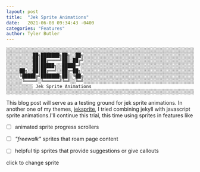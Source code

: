 ```yaml
---
layout: post
title:  "Jek Sprite Animations"
date:   2021-06-08 09:34:43 -0400
categories: "Features"
author: Tyler Butler
---  
```


```text
░░░░░░░░░░░░░░░░░░░░░░░░░░░░░░░░░░░░░░░░░░░░░░░░░░░░░░░░░░░░░░░░░░░░░░░░░░░░░░░░░░░░░░░░░░░░░░░░░░░░░░░░░░░░░░░░░░░░░░░░░░░░░░░░░░░░░░░░░░░░░░
░░░░░░░░░░██╗███████╗██╗░░██╗░░░░░░░░░░░░░░░░░░░░░░░░░░░░░░░░░░░░░░░░░░░░░░░░░░░░░░░░░░░░░░░░░░░░░░░░░░░░░░░░░░░░░░░░░░░░░░░░░░░░░░░░░░░░░░░░░
░░░░░░░░░░██║██╔════╝██║░██╔╝░░░░░░░░░░░░░░░░░░░░░░░░░░░░░░░░░░░░░░░░░░░░░░░░░░░░░░░░░░░░░░░░░░░░░░░░░░░░░░░░░░░░░░░░░░░░░░░░░░░░░░░░░░░░░░░░░
░░░░░░░░░░██║█████╗░░█████═╝░░░░░░░░░░░░░░░░░░░░░░░░░░░░░░░░░░░░░░░░░░░░░░░░░░░░░░░░░░░░░░░░░░░░░░░░░░░░░░░░░░░░░░░░░░░░░░░░░░░░░░░░░░░░░░░░░░
░░░░░██╗░░██║██╔══╝░░██╔═██╗░░░░░░░░░░░░░░░░░░░░░░░░░░░░░░░░░░░░░░░░░░░░░░░░░░░░░░░░░░░░░░░░░░░░░░░░░░░░░░░░░░░░░░░░░░░░░░░░░░░░░░░░░░░░░░░░░░
░░░░░╚█████╔╝███████╗██║░╚██╗░░░░░░░░░░░░░░░░░░░░░░░░░░░░░░░░░░░░░░░░░░░░░░░░░░░░░░░░░░░░░░░░░░░░░░░░░░░░░░░░░░░░░░░░░░░░░░░░░░░░░░░░░░░░░░░░░
░░░░░░╚════╝░╚══════╝╚═╝░░╚═╝░░░░░░░░░░░░░░░░░░░░░░░░░░░░░░░░░░░░░░░░░░░░░░░░░░░░░░░░░░░░░░░░░░░░░░░░░░░░░░░░░░░░░░░░░░░░░░░░░░░░░░░░░░░░░░░░░
░░░░░░░░░░ Jek Sprite Animations ░░░░░░░░░░░░░░░░░░░░░░░░░░░░░░░░░░░░░░░░░░░░░░░░░░░░░░░░░░░░░░░░░░░░░░░░░░░░░░░░░░░░░░░░░░░░░░░░░░░░░░░░░░░░░
```  

This blog post will serve as a testing ground for jek sprite animations. In another one of my themes, [jeksprite](https://github.com/tcbutler320/jeksprite), I tried combining jekyll with javascript sprite animations.I'll continue this trial, this time using sprites in features like   

+ [ ] animated sprite progress scrollers
+ [ ] *"freewalk"* sprites that roam page content
+ [ ] helpful tip sprites that provide suggestions or give callouts


<div  onclick="changeSprite();">
click to change sprite <i class="fas fa-users-cog fa-lg zoom"></i>
</div>
<br>

<canvas class="map3"></canvas>



<script src="{% link /assets/js/jeksprite-original.js %}"></script>
<script>
function changeSprite() {
    let sprites = ['/assets/img/sprites/Gnome Soldier.png', '/assets/img/sprites/gnome-f-green_hat-SWEN.png','/assets/img/sprites/gnome-f-red_hat-SWEN.png','/assets/img/sprites/gnome-f-violet_hat-SWEN.png','/assets/img/sprites/gnome-m-green_hat-SWEN.png','/assets/img/sprites/gnome-m-red_hat-SWEN.png','/assets/img/sprites/orig-green_cap-SWEN.png','/assets/img/sprites/orig-red_cap-SWEN.png']

    var randomItem = sprites[Math.floor(Math.random()*sprites.length)];
    console.log(randomItem);
    loadImage(randomItem);
    console.log('[DEBUG] Sprite Changed');

    let name = randomItem.split("/",5)[4]
    let final = name.split(".png",1);
}
</script>